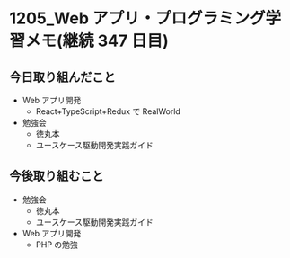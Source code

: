 # 1205_Web アプリ・プログラミング学習メモ(継続 347 日目)

## 今日取り組んだこと

- Web アプリ開発
  - React+TypeScript+Redux で RealWorld
- 勉強会
  - 徳丸本
  - ユースケース駆動開発実践ガイド

## 今後取り組むこと

- 勉強会
  - 徳丸本
  - ユースケース駆動開発実践ガイド
- Web アプリ開発
  - PHP の勉強
